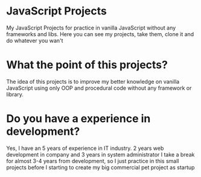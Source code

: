 # JavaScript Projects
My JavaScript Projects for practice in vanilla JavaScript without any frameworks and libs.
Here you can see my projects, take them, clone it and do whatever you wan't

# What the point of this projects?
The idea of this projects is to improve my better knowledge on vanilla JavaScript using only OOP and procedural code without any framework or library.

# Do you have a experience in development?
Yes, I have an 5 years of experience in IT industry. 2 years web development in company and 3 years in system administrator
I take a break for almost 3-4 years from development, so I just practice in this small projects before I starting to create my big commercial pet project as startup
